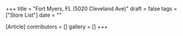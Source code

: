 +++
title = "Fort Myers, FL (5020 Cleveland Ave)"
draft = false
tags = ["Store List"]
date = ""

[Article]
contributors = []
gallery = []
+++